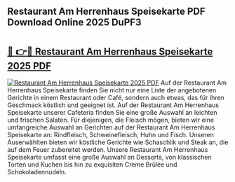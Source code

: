 ## Restaurant Am Herrenhaus Speisekarte PDF Download Online 2025 DuPF3

# <h2><a href="http://gc97eoo.nevu.top/?p=Restaurant+Am+Herrenhaus+Speisekarte">🔗 👉🔴 Restaurant Am Herrenhaus Speisekarte 2025 PDF</a></h2>

[![Restaurant Am Herrenhaus Speisekarte 2025 PDF](https://i.imgur.com/dBaPXMq.png)](http://gc97eoo.nevu.top/?p=Restaurant+Am+Herrenhaus+Speisekarte)
Auf der Restaurant Am Herrenhaus Speisekarte finden Sie nicht nur eine Liste der angebotenen Gerichte in einem Restaurant oder Café, sondern auch etwas, das für Ihren Geschmack köstlich und geeignet ist. Auf der Restaurant Am Herrenhaus Speisekarte unserer Cafeteria finden Sie eine große Auswahl an leichten und frischen Salaten. Für diejenigen, die Fleisch mögen, bieten wir eine umfangreiche Auswahl an Gerichten auf der Restaurant Am Herrenhaus Speisekarte an: Rindfleisch, Schweinefleisch, Huhn und Fisch. Unseren Auserwählten bieten wir köstliche Gerichte wie Schaschlik und Steak an, die auf dem Feuer zubereitet werden. Unsere Restaurant Am Herrenhaus Speisekarte umfasst eine große Auswahl an Desserts, von klassischen Torten und Kuchen bis hin zu exquisiten Crème Brûlée und Schokoladennudeln.
